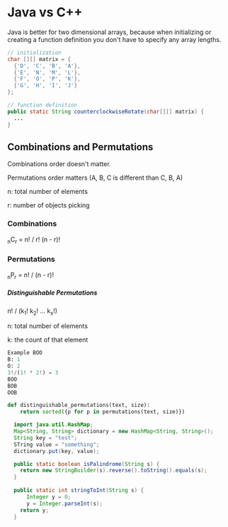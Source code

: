 
# Java vs C++


Java is better for two dimensional arrays, because when initializing or creating a function definition you don't have to specify any array lengths.

```Java
// initialization 
char [][] matrix = {
  {'D', 'C', 'B', 'A'},
  {'E', 'N', 'M', 'L'},
  {'F', 'O', 'P', 'K'},
  {'G', 'H', 'I', 'J'}
};

// function definition
public static String counterclockwiseRotate(char[][] matrix) {
  ...
}
```

## Combinations and Permutations

Combinations order doesn't matter.

Permutations order matters (A, B, C is different than C, B, A)

n: total number of elements

r: number of objects picking

### Combinations
<sub>n</sub>C<sub>r</sub> = n! / r! (n - r)!

### Permutations
<sub>n</sub>P<sub>r</sub> = n! / (n - r)!

##### Distinguishable Permutations

n! / (k<sub>1</sub>! k<sub>2</sub>! ... k<sub>x</sub>!)

n: total number of elements

k: the count of that element

```Python
Example BOO
B: 1
O: 2
3!/(1! * 2!) = 3
BOO
BOB
OOB

def distinguishable_permutations(text, size):
    return sorted({p for p in permutations(text, size)})
```
```Java 
  import java.util.HashMap;
  Map<String, String> dictionary = new HashMap<String, String>();
  String key = "test";
  STring value = "something";
  dictionary.put(key, value);

  public static boolean isPalindrome(String s) {
    return new StringBuilder(s).reverse().toString().equals(s);
  } 
  
  public static int stringToInt(String s) {
	  Integer y = 0;
	  y = Integer.parseInt(s);
    return y;
  }
  
```
